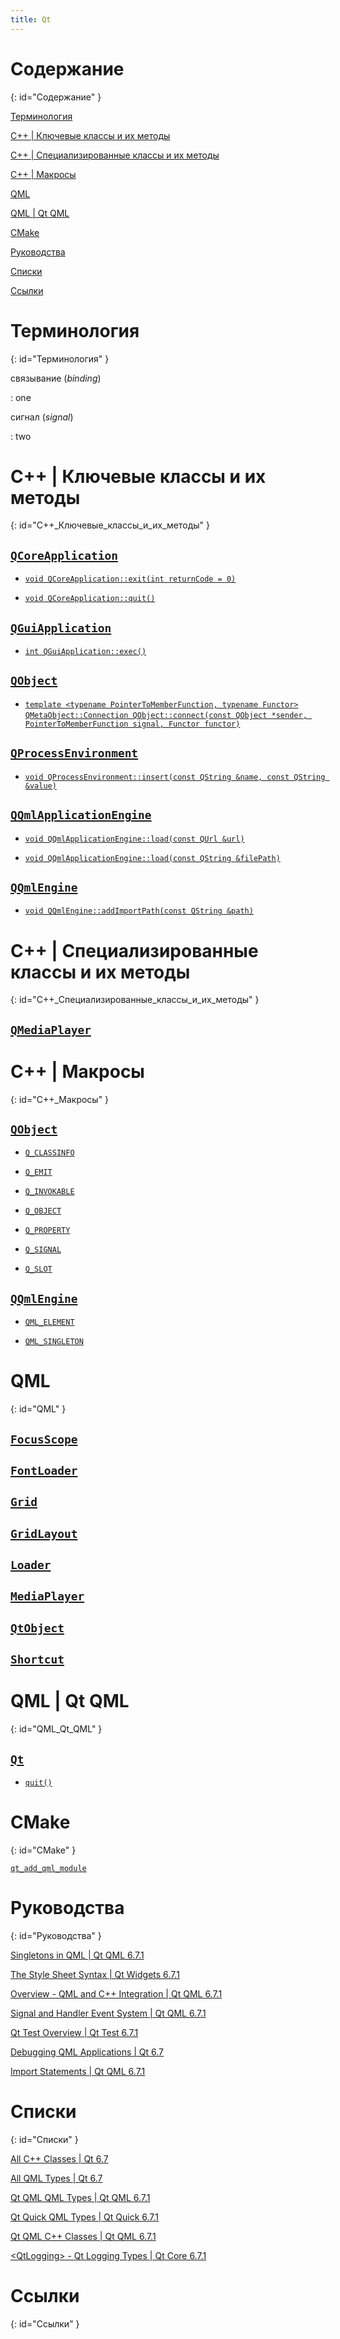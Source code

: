 ```yaml
---
title: Qt
---
```


# Содержание #
{: id="Содержание" }

[Терминология](#Терминология)

[C++ \| Ключевые классы и их методы](#C++_Ключевые_классы_и_их_методы)

[С++ \| Специализированные классы и их методы](#C++_Специализированные_классы_и_их_методы)

[C++ \| Макросы](#С++_Макросы)

[QML](#QML)

[QML \| Qt QML](#QML_Qt_QML)

[CMake](#Cmake)

[Руководства](#Руководства)

[Списки](#Списки)

[Ссылки](#Ссылки)

# Терминология #
{: id="Терминология" }

связывание (_binding_)

: one

сигнал (_signal_)

: two

# C++ | Ключевые классы и их методы #
{: id="C++_Ключевые_классы_и_их_методы" }

## [`QCoreApplication`](https://doc.qt.io/qt-6/qcoreapplication.html) ##

* [`void QCoreApplication::exit(int returnCode = 0)`](https://doc.qt.io/qt-6/qcoreapplication.html#exit)

* [`void QCoreApplication::quit()`](https://doc.qt.io/qt-6/qcoreapplication.html#quit)

## [`QGuiApplication`](https://doc.qt.io/qt-6/qguiapplication.html) ##

* [`int QGuiApplication::exec()`](https://doc.qt.io/qt-6/qguiapplication.html#exec)

## [`QObject`](https://doc.qt.io/qt-6/qobject.html) ##

* [`template <typename PointerToMemberFunction, typename Functor>`](https://doc.qt.io/qt-6/qobject.html#connect-4)  
  [`QMetaObject::Connection QObject::connect(const QObject *sender, PointerToMemberFunction signal, Functor functor)`](https://doc.qt.io/qt-6/qobject.html#connect-4)

## [`QProcessEnvironment`](https://doc.qt.io/qt-6/qprocessenvironment.html) ##

* [`void QProcessEnvironment::insert(const QString &name, const QString &value)`](https://doc.qt.io/qt-6/qprocessenvironment.html#insert)

## [`QQmlApplicationEngine`](https://doc.qt.io/qt-6/qqmlapplicationengine.html) ##

* [`void QQmlApplicationEngine::load(const QUrl &url)`](https://doc.qt.io/qt-6/qqmlapplicationengine.html#load)

* [`void QQmlApplicationEngine::load(const QString &filePath)`](https://doc.qt.io/qt-6/qqmlapplicationengine.html#load-1)

## [`QQmlEngine`](https://doc.qt.io/qt-6/qqmlengine.html) ##

* [`void QQmlEngine::addImportPath(const QString &path)`](https://doc.qt.io/qt-6/qqmlengine.html#addImportPath)

# C++ | Специализированные классы и их методы #
{: id="C++_Специализированные_классы_и_их_методы" }

## [`QMediaPlayer`](https://doc.qt.io/qt-6/qmediaplayer.html) ##

# С++ | Макросы #
{: id="С++_Макросы" }

## [`QObject`](https://doc.qt.io/qt-6/qobject.html) ##

* [`Q_CLASSINFO`](https://doc.qt.io/qt-6/qobject.html#Q_CLASSINFO)

* [`Q_EMIT`](https://doc.qt.io/qt-6/qobject.html#Q_EMIT)

* [`Q_INVOKABLE`](https://doc.qt.io/qt-6/qobject.html#Q_INVOKABLE)

* [`Q_OBJECT`](https://doc.qt.io/qt-6/qobject.html#Q_OBJECT)

* [`Q_PROPERTY`](https://doc.qt.io/qt-6/qobject.html#Q_PROPERTY)

* [`Q_SIGNAL`](https://doc.qt.io/qt-6/qobject.html#Q_SIGNAL)

* [`Q_SLOT`](https://doc.qt.io/qt-6/qobject.html#Q_SLOT)

## [`QQmlEngine`](https://doc.qt.io/qt-6/qqmlengine.html) ##

* [`QML_ELEMENT`](https://doc.qt.io/qt-6/qqmlengine.html#QML_ELEMENT)

* [`QML_SINGLETON`](https://doc.qt.io/qt-6/qqmlengine.html#QML_SINGLETON)

# QML #
{: id="QML" }

## [`FocusScope`](https://doc.qt.io/qt-6/qml-qtquick-focusscope.html) ##

## [`FontLoader`](https://doc.qt.io/qt-6/qml-qtquick-fontloader.html) ##

## [`Grid`](https://doc.qt.io/qt-6/qml-qtquick-grid.html) ##

## [`GridLayout`](https://doc.qt.io/qt-6/qml-qtquick-layouts-gridlayout.html) ##

## [`Loader`](https://doc.qt.io/qt-6/qml-qtquick-loader.html) ##

## [`MediaPlayer`](https://doc.qt.io/qt-6/qml-qtmultimedia-mediaplayer.html) ##

## [`QtObject`](https://doc.qt.io/qt-6/qml-qtqml-qtobject.html) ##

## [`Shortcut`](https://doc.qt.io/qt-6/qml-qtquick-shortcut.html) ##

# QML | Qt QML #
{: id="QML_Qt_QML" }

## [`Qt`](https://doc.qt.io/qt-6/qml-qtqml-qt.html) ##

* [`quit()`](https://doc.qt.io/qt-6/qml-qtqml-qt.html#quit-method)

# CMake #
{: id="CMake" }

[`qt_add_qml_module`](https://doc.qt.io/qt-6/qt-add-qml-module.html)

# Руководства #
{: id="Руководства" }

[Singletons in QML \| Qt QML 6.7.1](https://doc.qt.io/qt-6/qml-singleton.html)

[The Style Sheet Syntax \| Qt Widgets 6.7.1](https://doc.qt.io/qt-6/stylesheet-syntax.html)

[Overview - QML and C++ Integration \| Qt QML 6.7.1](https://doc.qt.io/qt-6/qtqml-cppintegration-overview.html)

[Signal and Handler Event System \| Qt QML 6.7.1](https://doc.qt.io/qt-6/qtqml-syntax-signals.html)

[Qt Test Overview \| Qt Test 6.7.1](https://doc.qt.io/qt-6/qtest-overview.html)

[Debugging QML Applications \| Qt 6.7](https://doc.qt.io/qt-6/qtquick-debugging.html)

[Import Statements \| Qt QML 6.7.1](https://doc.qt.io/qt-6/qtqml-syntax-imports.html)

# Списки #
{: id="Списки" }

[All C++ Classes \| Qt 6.7](https://doc.qt.io/qt-6/classes.html)

[All QML Types \| Qt 6.7](https://doc.qt.io/qt-6/qmltypes.html)

[Qt QML QML Types \| Qt QML 6.7.1](https://doc.qt.io/qt-6/qtqml-qmlmodule.html)

[Qt Quick QML Types \| Qt Quick 6.7.1](https://doc.qt.io/qt-6/qtquick-qmlmodule.html)

[Qt QML C++ Classes \| Qt QML 6.7.1](https://doc.qt.io/qt-6/qtqml-module.html)

[\<QtLogging\> - Qt Logging Types \| Qt Core 6.7.1](https://doc.qt.io/qt-6/qtlogging.html)

# Ссылки #
{: id="Ссылки" }

<!-- vim: set textwidth=80 colorcolumn=80: -->
